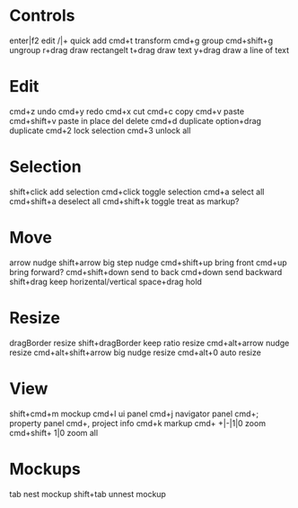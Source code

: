 # Controls
enter|f2        edit
/|+             quick add
cmd+t           transform
cmd+g           group
cmd+shift+g     ungroup
r+drag          draw rectangelt
t+drag          draw text
y+drag          draw a line of text

# Edit
cmd+z           undo
cmd+y           redo
cmd+x           cut
cmd+c           copy
cmd+v           paste
cmd+shift+v     paste in place
del             delete
cmd+d           duplicate
option+drag     duplicate
cmd+2           lock selection
cmd+3           unlock all

# Selection
shift+click     add selection
cmd+click       toggle selection
cmd+a           select all
cmd+shift+a     deselect all
cmd+shift+k     toggle treat as markup?

# Move
arrow                   nudge
shift+arrow             big step nudge
cmd+shift+up            bring front
cmd+up                  bring forward?
cmd+shift+down          send to back
cmd+down                send backward
shift+drag              keep horizental/vertical
space+drag              hold

# Resize
dragBorder              resize
shift+dragBorder        keep ratio resize
cmd+alt+arrow           nudge resize
cmd+alt+shift+arrow     big nudge resize
cmd+alt+0               auto resize


# View
shift+cmd+m     mockup
cmd+l           ui panel
cmd+j           navigator panel
cmd+;           property panel
cmd+,           project info
cmd+k           markup
cmd+ +|-|1|0    zoom
cmd+shift+ 1|0  zoom all

# Mockups
tab             nest mockup
shift+tab       unnest mockup

